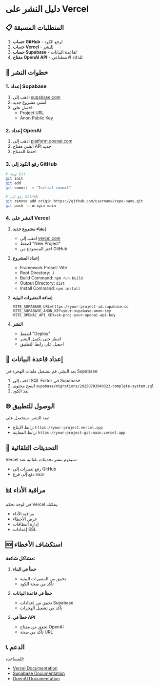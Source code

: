 # دليل النشر على Vercel

## 📋 المتطلبات المسبقة

1. **حساب GitHub** - لرفع الكود
2. **حساب Vercel** - للنشر
3. **حساب Supabase** - لقاعدة البيانات
4. **مفتاح OpenAI API** - للذكاء الاصطناعي

## 🚀 خطوات النشر

### 1. إعداد Supabase

1. اذهب إلى [supabase.com](https://supabase.com)
2. أنشئ مشروع جديد
3. احصل على:
   - Project URL
   - Anon Public Key

### 2. إعداد OpenAI

1. اذهب إلى [platform.openai.com](https://platform.openai.com)
2. أنشئ مفتاح API جديد
3. احفظ المفتاح

### 3. رفع الكود إلى GitHub

```bash
# تهيئة Git
git init
git add .
git commit -m "Initial commit"

# رفع إلى GitHub
git remote add origin https://github.com/username/repo-name.git
git push -u origin main
```

### 4. النشر على Vercel

1. **إنشاء مشروع جديد**
   - اذهب إلى [vercel.com](https://vercel.com)
   - اضغط "New Project"
   - اختر المستودع من GitHub

2. **إعداد المشروع**
   - Framework Preset: Vite
   - Root Directory: ./
   - Build Command: `npm run build`
   - Output Directory: `dist`
   - Install Command: `npm install`

3. **إضافة المتغيرات البيئية**
   ```
   VITE_SUPABASE_URL=https://your-project-id.supabase.co
   VITE_SUPABASE_ANON_KEY=your-supabase-anon-key
   VITE_OPENAI_API_KEY=sk-proj-your-openai-api-key
   ```

4. **النشر**
   - اضغط "Deploy"
   - انتظر حتى يكتمل النشر
   - احصل على رابط التطبيق

## 🔧 إعداد قاعدة البيانات

بعد النشر، قم بتشغيل ملفات الهجرة في Supabase:

1. اذهب إلى SQL Editor في Supabase
2. انسخ محتوى `supabase/migrations/20250703040323-complete-system.sql`
3. نفذ الكود

## 🌐 الوصول للتطبيق

بعد النشر، ستحصل على:
- رابط الإنتاج: `https://your-project.vercel.app`
- رابط المعاينة: `https://your-project-git-main.vercel.app`

## 🔄 التحديثات التلقائية

Vercel سيقوم بنشر تحديثات تلقائية عند:
- رفع تغييرات إلى GitHub
- دفع إلى فرع `main`

## 📊 مراقبة الأداء

في لوحة تحكم Vercel يمكنك:
- مراقبة الأداء
- عرض الأخطاء
- إدارة النطاقات
- إعدادات SSL

## 🆘 استكشاف الأخطاء

### مشاكل شائعة:

1. **خطأ في البناء**
   - تحقق من المتغيرات البيئية
   - تأكد من صحة الكود

2. **خطأ في قاعدة البيانات**
   - تحقق من إعدادات Supabase
   - تأكد من تشغيل الهجرات

3. **خطأ في API**
   - تحقق من مفتاح OpenAI
   - تأكد من صحة URL

## 📞 الدعم

للمساعدة:
- [Vercel Documentation](https://vercel.com/docs)
- [Supabase Documentation](https://supabase.com/docs)
- [OpenAI Documentation](https://platform.openai.com/docs) 